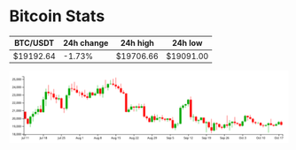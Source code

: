 # Bitcoin Stats

BTC/USDT|24h change|24h high|24h low|
|---|---|---|---|
|$19192.64|-1.73%|$19706.66|$19091.00|

<img src="./chart.svg">
